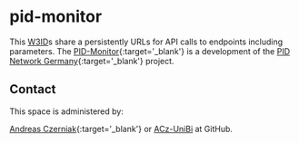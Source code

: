 # pid-monitor

This [W3ID](https://w3id.org)s share a persistently URLs for API calls to endpoints including parameters.
The [PID-Monitor](https://pid-monitor.org){:target='_blank'} is a development of
the [PID Network Germany](https://pid-network.de){:target='_blank'} project.


## Contact
This space is administered by:

[Andreas Czerniak](https://orcid.org/0000-0003-3883-4169){:target='_blank'} or [ACz-UniBi](https://github.com/ACz-UniBi) at GitHub.
